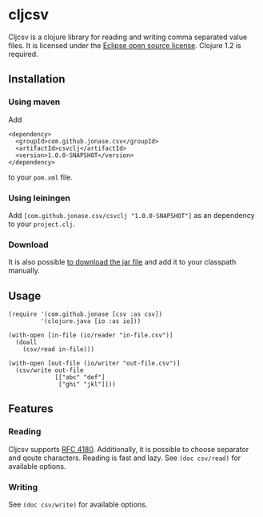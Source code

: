 # cljcsv

Cljcsv is a clojure library for reading and writing comma separated
value files. It is licensed under the [Eclipse open source
license](http://www.opensource.org/licenses/eclipse-1.0.php). Clojure
1.2 is required.

## Installation

### Using maven

Add 

    <dependency>
      <groupId>com.github.jonase.csv</groupId>
      <artifactId>csvclj</artifactId>
      <version>1.0.0-SNAPSHOT</version>
    </dependency>

to your `pom.xml` file.

### Using leiningen

Add `[com.github.jonase.csv/csvclj "1.0.0-SNAPSHOT"]` as an dependency
to your `project.clj`.

### Download 

It is also possible [to download the jar
file](http://github.com/jonase/cljcsv/downloads) and add it to your
classpath manually.

## Usage

    (require '(com.github.jonase [csv :as csv])
             '(clojure.java [io :as io]))

    (with-open [in-file (io/reader "in-file.csv")]
      (doall
        (csv/read in-file)))

    (with-open [out-file (io/writer "out-file.csv")]
      (csv/write out-file
                 [["abc" "def"]
                  ["ghi" "jkl"]]))

## Features

### Reading

Cljcsv supports [RFC
4180](http://tools.ietf.org/html/rfc4180). Additionally, it is
possible to choose separator and qoute characters. Reading is fast
and lazy. See `(doc csv/read)` for available options.

### Writing

See `(doc csv/write)` for available options.


